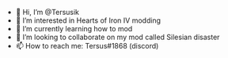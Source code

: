 - 👋 Hi, I’m @Tersusik
- 👀 I’m interested in Hearts of Iron IV modding
- 🌱 I’m currently learning how to mod
- 💞️ I’m looking to collaborate on my mod called Silesian disaster
- 📫 How to reach me: Tersus#1868 (discord)

<!---
Tersusik/Tersusik is a ✨ special ✨ repository because its `README.md` (this file) appears on your GitHub profile.
You can click the Preview link to take a look at your changes.
--->
